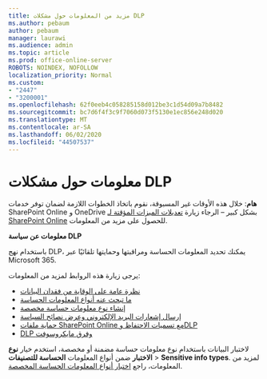 ```yaml
---
title: مزيد من المعلومات حول مشكلات DLP
ms.author: pebaum
author: pebaum
manager: laurawi
ms.audience: admin
ms.topic: article
ms.prod: office-online-server
ROBOTS: NOINDEX, NOFOLLOW
localization_priority: Normal
ms.custom:
- "2447"
- "3200001"
ms.openlocfilehash: 62f0eeb4c058285158d012be3c1d54d09a7b8482
ms.sourcegitcommit: bc7d6f4f3c9f7060d073f5130e1ec856e248d020
ms.translationtype: MT
ms.contentlocale: ar-SA
ms.lasthandoff: 06/02/2020
ms.locfileid: "44507537"
---
```

# <a name="information-about-dlp-issues"></a>معلومات حول مشكلات DLP

**هام**: خلال هذه الأوقات غير المسبوقة، نقوم باتخاذ الخطوات اللازمة لضمان توفر خدمات SharePoint Online و OneDrive بشكل كبير – الرجاء زيارة [تعديلات الميزات المؤقتة لـ SharePoint Online](https://aka.ms/ODSPAdjustments) للحصول على مزيد من المعلومات.

**معلومات عن سياسة DLP**

باستخدام نهج DLP، يمكنك تحديد المعلومات الحساسة ومراقبتها وحمايتها تلقائيًا عبر Microsoft 365.

يرجى زيارة هذه الروابط لمزيد من المعلومات:

- [نظرة عامة على الوقاية من فقدان البيانات](https://docs.microsoft.com/microsoft-365/compliance/data-loss-prevention-policies)
- [ما تبحث عنه أنواع المعلومات الحساسة](https://docs.microsoft.com/microsoft-365/compliance/sensitive-information-type-entity-definitions)
- [إنشاء نوع معلومات حساسة مخصصة](https://docs.microsoft.com/microsoft-365/compliance/create-a-custom-sensitive-information-type)
- [إرسال إشعارات البريد الإلكتروني وعرض نصائح السياسة](https://docs.microsoft.com/microsoft-365/compliance/use-notifications-and-policy-tips)
- [حماية ملفات SharePoint Online مع تسميات الاحتفاظ وDLP](https://docs.microsoft.com/microsoft-365/compliance/protect-sharepoint-online-files-with-office-365-labels-and-dlp)
- [DLP وفرق مايكروسوفت](https://docs.microsoft.com/microsoft-365/compliance/dlp-microsoft-teams)

لاختبار البيانات باستخدام نوع معلومات حساسة مضمنة أو مخصصة، استخدم خيار **نوع الاختبار** ضمن أنواع المعلومات **الحساسة للتصنيفات**  >  **Sensitive info types**. لمزيد من المعلومات، راجع [اختبار أنواع المعلومات الحساسة المخصصة](https://docs.microsoft.com/microsoft-365/compliance/create-a-custom-sensitive-information-type#create-custom-sensitive-information-types-in-the-security--compliance-center).